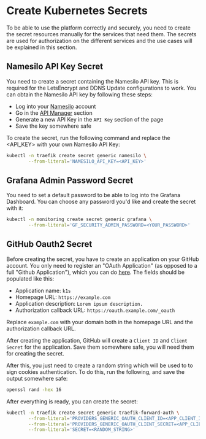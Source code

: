 # Create Kubernetes Secrets

To be able to use the platform correctly and securely, you need to create the secret resources manually for the services that need them. The secrets are used for authorization on the different services and the use cases will be explained in this section.

## Namesilo API Key Secret

You need to create a secret containing the Namesilo API key. This is required for the LetsEncrypt and DDNS Update configurations to work. You can obtain the Namesilo API key by following these steps:

- Log into your [Namesilo](https://www.namesilo.com/) account
- Go in the [API Manager](https://www.namesilo.com/account/api-manager) section
- Generate a new API Key in the `API Key` section of the page
- Save the key somewhere safe

To create the secret, run the following command and replace the <API_KEY> with your own Namesilo API Key:

```bash
kubectl -n traefik create secret generic namesilo \
        --from-literal='NAMESILO_API_KEY=<API_KEY>'
```

## Grafana Admin Password Secret

You need to set a default password to be able to log into the Grafana Dashboard. You can choose any password you'd like and create the secret with it:

```bash
kubectl -n monitoring create secret generic grafana \
        --from-literal='GF_SECURITY_ADMIN_PASSWORD=<YOUR_PASSWORD>'
```

## GitHub Oauth2 Secret

Before creating the secret, you have to create an application on your GitHub account. You only need to register an "OAuth Application" (as opposed to a full "Github Application"), which you can do [here](https://github.com/settings/applications/new). The fields should be populated like this:

- Application name: `k1s`
- Homepage URL: `https://example.com`
- Application description: `Lorem ipsum description.`
- Authorization callback URL: `https://oauth.example.com/_oauth`

Replace `example.com` with your domain both in the homepage URL and the authorization callback URL.

After creating the application, GitHub will create a `Client ID` and `Client Secret` for the application. Save them somewhere safe, you will need them for creating the secret.

After this, you just need to create a random string which will be used to to sign cookies authentication. To do this, run the following, and save the output somewhere safe:

```bash
openssl rand -hex 16
```

After everything is ready, you can create the secret:

```bash
kubectl -n traefik create secret generic traefik-forward-auth \
        --from-literal='PROVIDERS_GENERIC_OAUTH_CLIENT_ID=<APP_CLIENT_ID>' \
        --from-literal='PROVIDERS_GENERIC_OAUTH_CLIENT_SECRET=<APP_CLIENT_SECRET>' \
        --from-literal='SECRET=<RANDOM_STRING>'
```
